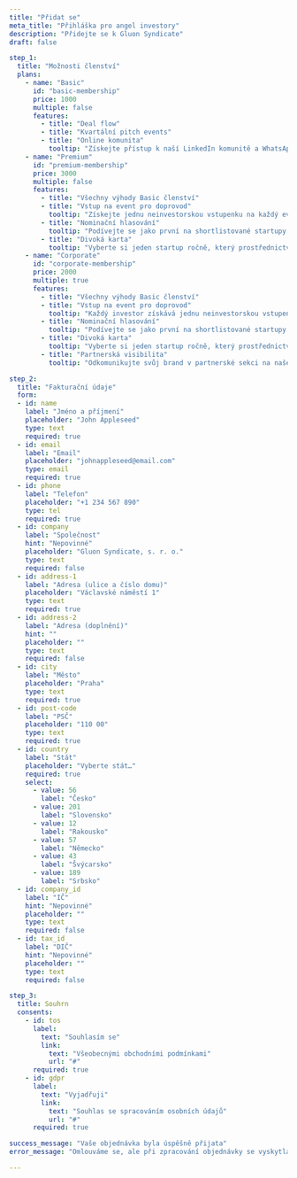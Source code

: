 ```yaml
---
title: "Přidat se"
meta_title: "Přihláška pro angel investory"
description: "Přidejte se k Gluon Syndicate"
draft: false

step_1:
  title: "Možnosti členství"
  plans:
    - name: "Basic"
      id: "basic-membership"
      price: 1000
      multiple: false
      features:
        - title: "Deal flow"
        - title: "Kvartální pitch events"
        - title: "Online komunita"
          tooltip: "Získejte přístup k naší LinkedIn komunitě a WhatsApp skupine členů."
    - name: "Premium"
      id: "premium-membership"
      price: 3000
      multiple: false
      features:
        - title: "Všechny výhody Basic členství"
        - title: "Vstup na event pro doprovod"
          tooltip: "Získejte jednu neinvestorskou vstupenku na každý event a možnost přikoupit si až tři další za 200€/osoba."
        - title: "Nominační hlasování"
          tooltip: "Podívejte se jako první na shortlistované startupy a hlasujte pro ty, které chcete vidět na pitch eventu."
        - title: "Divoká karta"
          tooltip: "Vyberte si jeden startup ročně, který prostřednictvím divoké karty nominujete přimo na event."
    - name: "Corporate"
      id: "corporate-membership"
      price: 2000
      multiple: true
      features:
        - title: "Všechny výhody Basic členství"
        - title: "Vstup na event pro doprovod"
          tooltip: "Každý investor získává jednu neinvestorskou vstupenku na každý event a možnost přikoupit si až tři další za 200€/osoba."
        - title: "Nominační hlasování"
          tooltip: "Podívejte se jako první na shortlistované startupy a hlasujte pro ty, které chcete vidět na pitch eventu."
        - title: "Divoká karta"
          tooltip: "Vyberte si jeden startup ročně, který prostřednictvím divoké karty nominujete přimo na event."
        - title: "Partnerská visibilita"
          tooltip: "Odkomunikujte svůj brand v partnerské sekci na našem webu i na každém našem pitch eventu."

step_2:
  title: "Fakturační údaje"
  form:
  - id: name
    label: "Jméno a příjmení"
    placeholder: "John Appleseed"
    type: text
    required: true
  - id: email
    label: "Email"
    placeholder: "johnappleseed@email.com"
    type: email
    required: true
  - id: phone
    label: "Telefon"
    placeholder: "+1 234 567 890"
    type: tel
    required: true
  - id: company
    label: "Společnost"
    hint: "Nepovinné"
    placeholder: "Gluon Syndicate, s. r. o."
    type: text
    required: false
  - id: address-1
    label: "Adresa (ulice a číslo domu)"
    placeholder: "Václavské náměstí 1"
    type: text
    required: true
  - id: address-2
    label: "Adresa (doplnění)"
    hint: ""
    placeholder: ""
    type: text
    required: false
  - id: city
    label: "Město"
    placeholder: "Praha"
    type: text
    required: true
  - id: post-code
    label: "PSČ"
    placeholder: "110 00"
    type: text
    required: true
  - id: country
    label: "Stát"
    placeholder: "Vyberte stát…"
    required: true
    select:
      - value: 56
        label: "Česko"
      - value: 201
        label: "Slovensko"
      - value: 12
        label: "Rakousko"
      - value: 57
        label: "Německo"
      - value: 43
        label: "Švýcarsko"
      - value: 189
        label: "Srbsko"
  - id: company_id
    label: "IČ"
    hint: "Nepovinné"
    placeholder: ""
    type: text
    required: false
  - id: tax_id
    label: "DIČ"
    hint: "Nepovinné"
    placeholder: ""
    type: text
    required: false

step_3:
  title: Souhrn
  consents:
    - id: tos
      label:
        text: "Souhlasím se"
        link: 
          text: "Všeobecnými obchodními podmínkami"
          url: "#"
      required: true
    - id: gdpr
      label:
        text: "Vyjadřuji"
        link:
          text: "Souhlas se spracováním osobních údajů"
          url: "#"
      required: true

success_message: "Vaše objednávka byla úspěšně přijata"
error_message: "Omlouváme se, ale při zpracování objednávky se vyskytla chyba. Prosím zadejte ji znovu."

---
```

